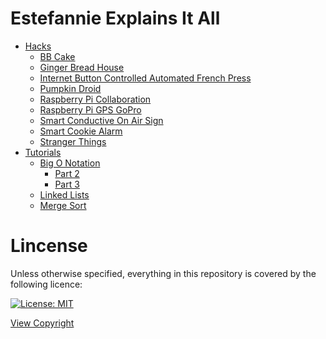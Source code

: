 # Estefannie Explains It All

- [Hacks](hacks/)
   - [BB Cake](hacks/bbCake/)
   - [Ginger Bread House](hacks/GingerbreadHouse/)
   - [Internet Button Controlled Automated French Press](hacks/InternetButtonControlledAutomatedFrenchPress/)
   - [Pumpkin Droid](hacks/pumpkinDroid/)
   - [Raspberry Pi Collaboration](hacks/RaspberryPiCollab/)
   - [Raspberry Pi GPS GoPro](hacks/RaspberryPiGpsGoPro/)
   - [Smart Conductive On Air Sign](hacks/SmartConductiveOnAirSign/)
   - [Smart Cookie Alarm](hacks/SmartCookieAlarm/)
   - [Stranger Things](hacks/StrangerThings/)
- [Tutorials](tutorials/)
   - [Big O Notation](hacks/bigOnotation/)
      - [Part 2](tutorials/bigOnotation/part2)
      - [Part 3](tutorials/bigOnotation/part3)
   - [Linked Lists](tutorials/linkedLists/)
   - [Merge Sort](tutorials/mergeSort/)

# Lincense

Unless otherwise specified, everything in this repository is covered by the following licence:

[![License: MIT](https://img.shields.io/badge/License-MIT-yellow.svg)](https://opensource.org/licenses/MIT)

[View Copyright](LICENSE)